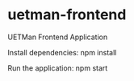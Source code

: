# uetman-frontend
UETMan Frontend Application

Install dependencies: npm install

Run the application:  npm start
